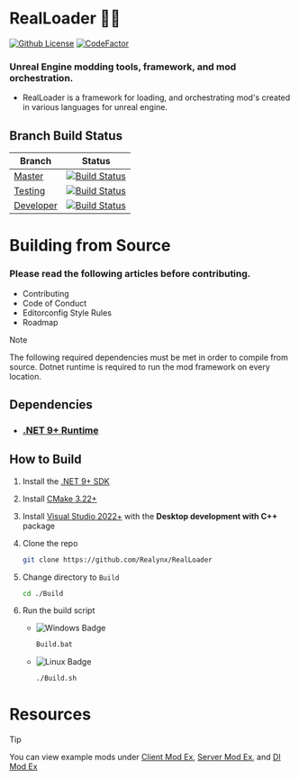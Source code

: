 # RealLoader 🎷🐛

[![Github License](https://img.shields.io/github/license/Realynx/RealLoader.svg)](LICENSE.md)
[![CodeFactor](https://www.codefactor.io/repository/github/Realynx/RealLoader/badge)](https://www.codefactor.io/repository/github/Realynx/RealLoader)

### Unreal Engine modding tools, framework, and mod orchestration.

- RealLoader is a framework for loading, and orchestrating mod's created in various languages for unreal engine.

## Branch Build Status

| Branch                                                                                | Status                                                                                                                                                                                                                                                 |
|---------------------------------------------------------------------------------------|--------------------------------------------------------------------------------------------------------------------------------------------------------------------------------------------------------------------------------------------------------|
| [Master](https://github.com/Realynx/RealLoader/tree/master)       | [![Build Status](https://dev.azure.com/RealLoader/RealLoader%20Development/_apis/build/status%2FRealynx.RealLoader?branchName=master)](https://dev.azure.com/RealLoader/RealLoader%20Development/_build/latest?definitionId=1&branchName=master)       |
| [Testing](https://github.com/Realynx/RealLoader/tree/testing)     | [![Build Status](https://dev.azure.com/RealLoader/RealLoader%20Development/_apis/build/status%2FRealynx.RealLoader?branchName=testing)](https://dev.azure.com/RealLoader/RealLoader%20Development/_build/latest?definitionId=1&branchName=testing)     |
| [Developer](https://github.com/Realynx/RealLoader/tree/developer) | [![Build Status](https://dev.azure.com/RealLoader/RealLoader%20Development/_apis/build/status%2FRealynx.RealLoader?branchName=developer)](https://dev.azure.com/RealLoader/RealLoader%20Development/_build/latest?definitionId=1&branchName=developer) |

# Building from Source

### Please read the following articles before contributing.

- Contributing
- Code of Conduct
- Editorconfig Style Rules
- Roadmap

> [!NOTE]
> The following required dependencies must be met in order to compile from source. Dotnet runtime is required to run the mod framework on every location.

## Dependencies

- ### [.NET 9+ Runtime](https://dotnet.microsoft.com/en-us/download/dotnet)

## How to Build

1. Install the [.NET 9+ SDK](https://dotnet.microsoft.com/en-us/download/dotnet)

2. Install [CMake 3.22+](https://cmake.org/download/)
 
3. Install [Visual Studio 2022+](https://visualstudio.microsoft.com/downloads/) with the <b>Desktop development with C++</b> package

4. Clone the repo
    ```bash
    git clone https://github.com/Realynx/RealLoader
    ```
5. Change directory to `Build`
    ```sh
    cd ./Build
    ```

6. Run the build script

    - ![Windows Badge](https://img.shields.io/badge/Windows-blue)
         ```sh
         Build.bat
         ```
    - ![Linux Badge](https://img.shields.io/badge/Linux-green)
        ```sh
        ./Build.sh
        ```


# Resources
> [!TIP]
> You can view example mods under [Client Mod Ex](Mods/ExampleMod), [Server Mod Ex](Mods/ExampleServerMod), and [DI Mod Ex](Mods)  

